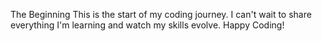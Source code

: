 The Beginning
This is the start of my coding journey.
I can't wait to share everything I'm learning and watch my skills evolve.
Happy Coding!
